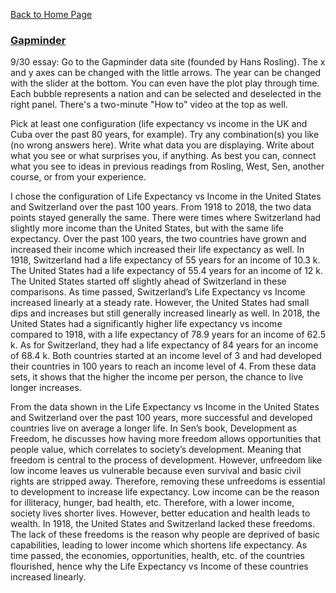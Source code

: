 [Back to Home Page](https://grace-yoon1.github.io/DATA150/)

### [Gapminder](https://www.gapminder.org/tools/#$model$markers$bubble$encoding$size$data$concept=life_expectancy_years&space@=country&=time;;&scale$domain:null&type:null&zoomed:null;;&y$data$space@=country&=time;;&scale$domain:null&zoomed:null&type:null;;&x$scale$zoomed@:300&:180000;;;;;;;&chart-type=bubbles&url=v1)

9/30 essay: Go to the Gapminder data site (founded by Hans Rosling). The x and y axes can be changed with the little arrows. The year can be changed with the slider at the bottom. You can even have the plot play through time. Each bubble represents a nation and can be selected and deselected in the right panel. There's a two-minute "How to" video at the top as well.

Pick at least one configuration (life expectancy vs income in the UK and Cuba over the past 80 years, for example). Try any combination(s) you like (no wrong answers here). Write what data you are displaying. Write about what you see or what surprises you, if anything. As best you can, connect what you see to ideas in previous readings from Rosling, West, Sen, another course, or from your experience.


I chose the configuration of Life Expectancy vs Income in the United States and Switzerland over the past 100 years. From 1918 to 2018, the two data points stayed generally the same. There were times where Switzerland had slightly more income than the United States, but with the same life expectancy. Over the past 100 years, the two countries have grown and increased their income which increased their life expectancy as well. In 1918, Switzerland had a life expectancy of 55 years for an income of 10.3 k. The United States had a life expectancy of 55.4 years for an income of 12 k. The United States started off slightly ahead of Switzerland in these comparisons. As time passed, Switzerland’s Life Expectancy vs Income increased linearly at a steady rate. However, the United States had small dips and increases but still generally increased linearly as well. In 2018, the United States had a significantly higher life expectancy vs income compared to 1918, with a life expectancy of 78.9 years for an income of 62.5 k. As for Switzerland, they had a life expectancy of 84 years for an income of 68.4 k. Both countries started at an income level of 3 and had developed their countries in 100 years to reach an income level of 4. From these data sets, it shows that the higher the income per person, the chance to live longer increases. 

From the data shown in the Life Expectancy vs Income in the United States and Switzerland over the past 100 years, more successful and developed countries live on average a longer life. In Sen’s book, Development as Freedom, he discusses how having more freedom allows opportunities that people value,  which correlates to society’s development. Meaning that freedom is central to the process of development. However, unfreedom like low income leaves us vulnerable because even survival and basic civil rights are stripped away. Therefore, removing these unfreedoms is essential to development to increase life expectancy. Low income can be the reason for illiteracy, hunger, bad health, etc. Therefore, with a lower income, society lives shorter lives. However, better education and health leads to wealth. In 1918, the United States and Switzerland lacked these freedoms. The lack of these freedoms is the reason why people are deprived of basic capabilities, leading to lower income which shortens life expectancy. As time passed, the economies, opportunities, health, etc. of the countries flourished, hence why the Life Expectancy vs Income of these countries increased linearly. 

